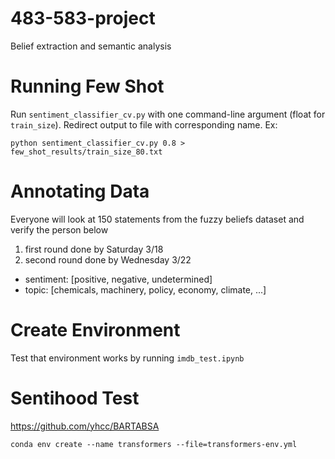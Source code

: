 # 483-583-project
Belief extraction and semantic analysis

# Running Few Shot
Run `sentiment_classifier_cv.py` with one command-line argument (float for `train_size`). Redirect output to file with corresponding name. Ex:

`python sentiment_classifier_cv.py 0.8 > few_shot_results/train_size_80.txt`

# Annotating Data
Everyone will look at 150 statements from the fuzzy beliefs dataset and verify the person below
1. first round done by Saturday 3/18
2. second round done by Wednesday 3/22
- sentiment: [positive, negative, undetermined]
- topic: [chemicals, machinery, policy, economy, climate, ...]

# Create Environment
Test that environment works by running `imdb_test.ipynb`

# Sentihood Test
https://github.com/yhcc/BARTABSA

`conda env create --name transformers --file=transformers-env.yml`